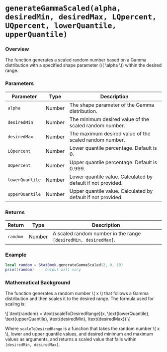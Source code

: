 # `generateGammaScaled(alpha, desiredMin, desiredMax, LQpercent, UQpercent, lowerQuantile, upperQuantile)`

### Overview

The function generates a scaled random number based on a Gamma distribution with a specified shape parameter (\\( \\alpha \\)) within the desired range.

### Parameters

| Parameter      | Type   | Description                                                                  |
|----------------|--------|------------------------------------------------------------------------------|
| `alpha`        | Number | The shape parameter of the Gamma distribution.                               |
| `desiredMin`   | Number | The minimum desired value of the scaled random number.                        |
| `desiredMax`   | Number | The maximum desired value of the scaled random number.                        |
| `LQpercent`    | Number | Lower quantile percentage. Default is 0.                                      |
| `UQpercent`    | Number | Upper quantile percentage. Default is 0.999.                                  |
| `lowerQuantile`| Number | Lower quantile value. Calculated by default if not provided.                  |
| `upperQuantile`| Number | Upper quantile value. Calculated by default if not provided.                  |

### Returns

| Return         | Type   | Description                                                         |
|----------------|--------|---------------------------------------------------------------------|
| `random`       | Number | A scaled random number in the range `[desiredMin, desiredMax]`.     |

### Example

```lua
local random = StatBook.generateGammaScaled(2, 0, 10)
print(random)  -- Output will vary
```

### Mathematical Background

The function generates a random number \\( x \\) that follows a Gamma distribution and then scales it to the desired range. The formula used for scaling is:

\\[
\\text{random} = \\text{scaleToDesiredRange}(x, \\text{lowerQuantile}, \\text{upperQuantile}, \\text{desiredMin}, \\text{desiredMax})
\\]

Where `scaleToDesiredRange` is a function that takes the random number \\( x \\), lower and upper quantile values, and desired minimum and maximum values as arguments, and returns a scaled value that falls within `[desiredMin, desiredMax]`.










